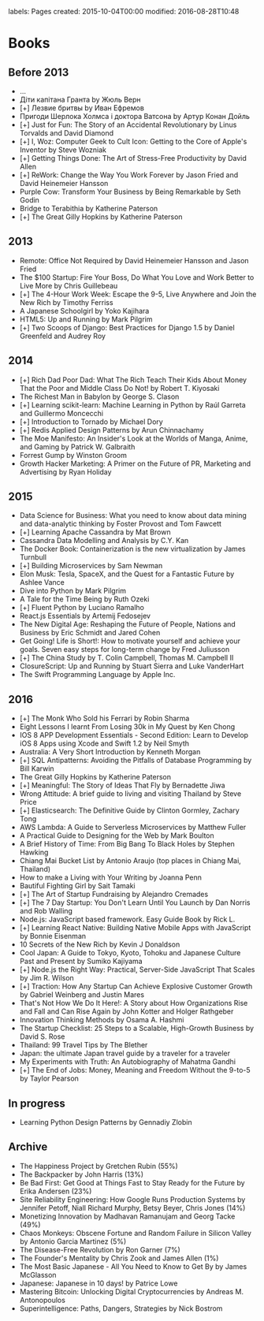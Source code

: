 labels: Pages
created: 2015-10-04T00:00
modified: 2016-08-28T10:48

# Books

## Before 2013

- ...
- Діти капітана Гранта by Жюль Верн
- [+] Лезвие бритвы by Иван Ефремов
- Пригоди Шерлока Холмса і доктора Ватсона by Артур Конан Дойль
- [+] Just for Fun: The Story of an Accidental Revolutionary by Linus Torvalds and David Diamond
- [+] I, Woz: Computer Geek to Cult Icon: Getting to the Core of Apple's Inventor by Steve Wozniak
- [+] Getting Things Done: The Art of Stress-Free Productivity by David Allen
- [+] ReWork: Change the Way You Work Forever by Jason Fried and David Heinemeier Hansson
- Purple Cow: Transform Your Business by Being Remarkable by Seth Godin
- Bridge to Terabithia by Katherine Paterson
- [+] The Great Gilly Hopkins by Katherine Paterson

## 2013

- Remote: Office Not Required by David Heinemeier Hansson and Jason Fried
- The $100 Startup: Fire Your Boss, Do What You Love and Work Better to Live More by Chris Guillebeau
- [+] The 4-Hour Work Week: Escape the 9-5, Live Anywhere and Join the New Rich by Timothy Ferriss
- A Japanese Schoolgirl by Yoko Kajihara
- HTML5: Up and Running by Mark Pilgrim
- [+] Two Scoops of Django: Best Practices for Django 1.5 by Daniel Greenfeld and Audrey Roy

## 2014

- [+] Rich Dad Poor Dad: What The Rich Teach Their Kids About Money That the Poor and Middle Class Do Not! by Robert T. Kiyosaki
- The Richest Man in Babylon by George S. Clason
- [+] Learning scikit-learn: Machine Learning in Python by Raúl Garreta and Guillermo Moncecchi
- [+] Introduction to Tornado by Michael Dory
- [+] Redis Applied Design Patterns by Arun Chinnachamy
- The Moe Manifesto: An Insider's Look at the Worlds of Manga, Anime, and Gaming by Patrick W. Galbraith
- Forrest Gump by Winston Groom
- Growth Hacker Marketing: A Primer on the Future of PR, Marketing and Advertising by Ryan Holiday

## 2015

- Data Science for Business: What you need to know about data mining and data-analytic thinking by Foster Provost and Tom Fawcett
- [+] Learning Apache Cassandra by Mat Brown
- Cassandra Data Modelling and Analysis by C.Y. Kan
- The Docker Book: Containerization is the new virtualization by James Turnbull
- [+] Building Microservices by Sam Newman
- Elon Musk: Tesla, SpaceX, and the Quest for a Fantastic Future by Ashlee Vance
- Dive into Python by Mark Pilgrim
- A Tale for the Time Being by Ruth Ozeki
- [+] Fluent Python by Luciano Ramalho
- React.js Essentials by Artemij Fedosejev
- The New Digital Age: Reshaping the Future of People, Nations and Business by Eric Schmidt and Jared Cohen
- Get Going! Life is Short!: How to motivate yourself and achieve your goals. Seven easy steps for long-term change by Fred Juliusson
- [+] The China Study by T. Colin Campbell, Thomas M. Campbell II
- ClosureScript: Up and Running by Stuart Sierra and Luke VanderHart
- The Swift Programming Language by Apple Inc.

## 2016

- [+] The Monk Who Sold his Ferrari by Robin Sharma
- Eight Lessons I learnt From Losing 30k in My Quest by Ken Chong
- IOS 8 APP Development Essentials - Second Edition: Learn to Develop iOS 8 Apps using Xcode and Swift 1.2 by Neil Smyth
- Australia: A Very Short Introduction by Kenneth Morgan
- [+] SQL Antipatterns: Avoiding the Pitfalls of Database Programming by Bill Karwin
- The Great Gilly Hopkins by Katherine Paterson
- [+] Meaningful: The Story of Ideas That Fly by Bernadette Jiwa
- Wrong Attitude: A brief guide to living and visiting Thailand by Steve Price
- [+] Elasticsearch: The Definitive Guide by Clinton Gormley, Zachary Tong
- AWS Lambda: A Guide to Serverless Microservices by Matthew Fuller
- A Practical Guide to Designing for the Web by Mark Boulton
- A Brief History of Time: From Big Bang To Black Holes by Stephen Hawking
- Chiang Mai Bucket List by Antonio Araujo (top places in Chiang Mai, Thailand)
- How to make a Living with Your Writing by Joanna Penn
- Bautiful Fighting Girl by Sait Tamaki
- [+] The Art of Startup Fundraising by Alejandro Cremades
- [+] The 7 Day Startup: You Don't Learn Until You Launch by Dan Norris and Rob Walling
- Node.js: JavaScript based framework. Easy Guide Book by Rick L.
- [+] Learning React Native: Building Native Mobile Apps with JavaScript by Bonnie Eisenman
- 10 Secrets of the New Rich by Kevin J Donaldson
- Cool Japan: A Guide to Tokyo, Kyoto, Tohoku and Japanese Culture Past and Present by Sumiko Kajiyama
- [+] Node.js the Right Way: Practical, Server-Side JavaScript That Scales by Jim R. Wilson
- [+] Traction: How Any Startup Can Achieve Explosive Customer Growth by Gabriel Weinberg and Justin Mares
- That's Not How We Do It Here!: A Story about How Organizations Rise and Fall and Can Rise Again by John Kotter and Holger Rathgeber
- Innovation Thinking Methods by Osama A. Hashmi
- The Startup Checklist: 25 Steps to a Scalable, High-Growth Business by David S. Rose
- Thailand: 99 Travel Tips by The Blether
- Japan: the ultimate Japan travel guide by a traveler for a traveler
- My Experiments with Truth: An Autobiography of Mahatma Gandhi
- [+] The End of Jobs: Money, Meaning and Freedom Without the 9-to-5 by Taylor Pearson

## In progress

- Learning Python Design Patterns by Gennadiy Zlobin

## Archive

- The Happiness Project by Gretchen Rubin (55%)
- The Backpacker by John Harris (13%)
- Be Bad First: Get Good at Things Fast to Stay Ready for the Future by Erika Andersen (23%)
- Site Reliability Engineering: How Google Runs Production Systems by Jennifer Petoff, Niall Richard Murphy, Betsy Beyer, Chris Jones (14%)
- Monetizing Innovation by Madhavan Ramanujam and Georg Tacke (49%)
- Chaos Monkeys: Obscene Fortune and Random Failure in Silicon Valley by Antonio Garcia Martinez (5%)
- The Disease-Free Revolution by Ron Garner (7%)
- The Founder's Mentality by Chris Zook and James Allen (1%)
- The Most Basic Japanese - All You Need to Know to Get By by James McGlasson
- Japanese: Japanese in 10 days! by Patrice Lowe
- Mastering Bitcoin: Unlocking Digital Cryptocurrencies by Andreas M. Antonopoulos
- Superintelligence: Paths, Dangers, Strategies by Nick Bostrom

